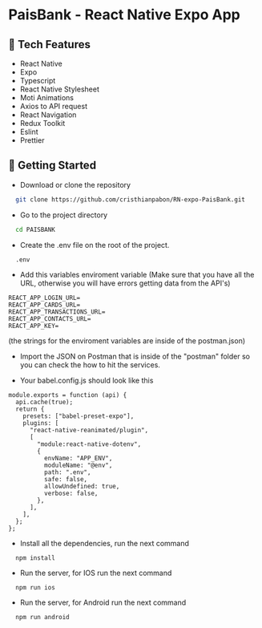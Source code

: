 # PaisBank - React Native Expo App

## 🚀 Tech Features

- React Native
- Expo
- Typescript
- React Native Stylesheet
- Moti Animations
- Axios to API request
- React Navigation
- Redux Toolkit
- Eslint
- Prettier

## 🚀 Getting Started

- Download or clone the repository
```bash
  git clone https://github.com/cristhianpabon/RN-expo-PaisBank.git
```

- Go to the project directory
```bash
  cd PAISBANK
```
- Create the .env file on the root of the project.
```
  .env
```

- Add this variables enviroment variable
(Make sure that you have all the URL, otherwise you will have errors getting data from the API's)

```
REACT_APP_LOGIN_URL=
REACT_APP_CARDS_URL=
REACT_APP_TRANSACTIONS_URL=
REACT_APP_CONTACTS_URL=
REACT_APP_KEY=
```

(the strings for the enviroment variables are inside of the postman.json)

- Import the JSON on Postman that is inside of the "postman" folder so you can check the how to hit the services.

- Your babel.config.js should look like this

```
module.exports = function (api) {
  api.cache(true);
  return {
    presets: ["babel-preset-expo"],
    plugins: [
      "react-native-reanimated/plugin",
      [
        "module:react-native-dotenv",
        {
          envName: "APP_ENV",
          moduleName: "@env",
          path: ".env",
          safe: false,
          allowUndefined: true,
          verbose: false,
        },
      ],
    ],
  };
};
```

- Install all the dependencies, run the next command

```
  npm install
```

- Run the server, for IOS run the next command

```
  npm run ios
```

- Run the server, for Android run the next command

```bash
  npm run android
```
